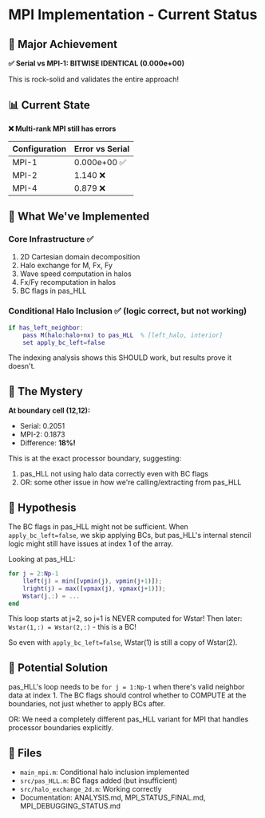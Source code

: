 # MPI Implementation - Current Status

## 🎯 Major Achievement
**✅ Serial vs MPI-1: BITWISE IDENTICAL (0.000e+00)**

This is rock-solid and validates the entire approach!

## 📊 Current State  
**❌ Multi-rank MPI still has errors**

| Configuration | Error vs Serial |
|--------------|-----------------|
| MPI-1 | 0.000e+00 ✅ |
| MPI-2 | 1.140 ❌ |
| MPI-4 | 0.879 ❌ |

## 🔬 What We've Implemented

### Core Infrastructure ✅
1. 2D Cartesian domain decomposition
2. Halo exchange for M, Fx, Fy
3. Wave speed computation in halos
4. Fx/Fy recomputation in halos
5. BC flags in pas_HLL

### Conditional Halo Inclusion ✅ (logic correct, but not working)
```matlab
if has_left_neighbor:
    pass M(halo:halo+nx) to pas_HLL  % [left_halo, interior]
    set apply_bc_left=false
```

The indexing analysis shows this SHOULD work, but results prove it doesn't.

## 🐛 The Mystery

**At boundary cell (12,12):**
- Serial: 0.2051
- MPI-2:  0.1873  
- Difference: **18%!**

This is at the exact processor boundary, suggesting:
1. pas_HLL not using halo data correctly even with BC flags
2. OR: some other issue in how we're calling/extracting from pas_HLL

## 💭 Hypothesis

The BC flags in pas_HLL might not be sufficient. When `apply_bc_left=false`,
we skip applying BCs, but pas_HLL's internal stencil logic might still
have issues at index 1 of the array.

Looking at pas_HLL:
```matlab
for j = 2:Np-1
    lleft(j) = min([vpmin(j), vpmin(j+1)]);
    lright(j) = max([vpmax(j), vpmax(j+1)]);
    Wstar(j,:) = ...
end
```

This loop starts at j=2, so j=1 is NEVER computed for Wstar!
Then later: `Wstar(1,:) = Wstar(2,:)` - this is a BC!

So even with `apply_bc_left=false`, Wstar(1) is still a copy of Wstar(2).

## 🚀 Potential Solution

pas_HLL's loop needs to be `for j = 1:Np-1` when there's valid neighbor
data at index 1. The BC flags should control whether to COMPUTE at the
boundaries, not just whether to apply BCs after.

OR: We need a completely different pas_HLL variant for MPI that handles
processor boundaries explicitly.

## 📁 Files
- `main_mpi.m`: Conditional halo inclusion implemented
- `src/pas_HLL.m`: BC flags added (but insufficient)
- `src/halo_exchange_2d.m`: Working correctly
- Documentation: ANALYSIS.md, MPI_STATUS_FINAL.md, MPI_DEBUGGING_STATUS.md


